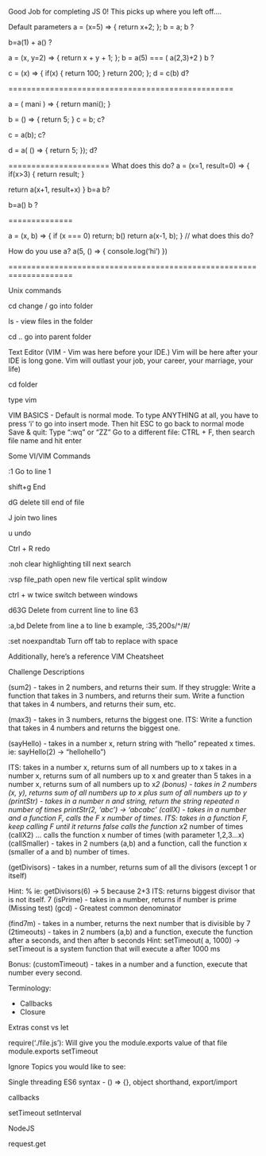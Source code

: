 Good Job for completing JS 0! This picks up where you left off....

Default parameters
a = (x=5) => {
  return x+2;
};
b = a;
b ?

b=a(1) + a() ? 

a = (x, y=2) => {
  return x + y + 1;
};
b = a(5) === ( a(2,3)+2 )
b  ?

c = (x) => {
  if(x) {
    return 100;
  }
  return 200;
};
d = c(b)
d?

=================================================

a = ( mani ) => {
  return mani();
}

b = () => {
  return 5;
}
c = b;
c?

c = a(b);
c?

d = a( () => {
  return 5;
});
d?

======================
What does this do?
a = (x=1, result=0) => {
  if(x>3) {
    return result;
  }

  return a(x+1, result+x) 
} 
b=a
b?

b=a()
b ?

==============

a = (x, b) => {
  if (x === 0) return;
  b()
  return a(x-1, b);
} 
// what does this do?

How do you use a? 
a(5, () => {
  console.log(‘hi’)
})

====================================================================

Unix commands

cd <folder>
change / go into folder

ls - view files in the folder

cd .. 
go into parent folder

Text Editor (VIM - Vim was here before your IDE.)
Vim will be here after your IDE is long gone.
Vim will outlast your job, your career, your marriage, your life)

cd folder

type vim

VIM BASICS - Default is normal mode. To type ANYTHING at all, you have to
press ‘i’ to go into insert mode. Then hit ESC to go back to normal mode
Save & quit: Type “:wq” or “ZZ”
Go to a different file: CTRL + F, then search file name and hit enter

Some VI/VIM Commands

:1
Go to line 1

shift+g
End

dG
delete till end of file

J
join two lines

u
undo

Ctrl + R
redo

:noh
clear highlighting till next search

:vsp file_path
open new file vertical split window

ctrl + w twice
switch between windows

d63G
Delete from current line to line 63

:a,bd
Delete from line a to line b example, :35,200s/^/#/

:set noexpandtab
Turn off tab to replace with space

Additionally, here’s a reference VIM Cheatsheet

Challenge Descriptions

(sum2) - takes in 2 numbers, and returns their sum.
If they struggle:
Write a function that takes in 3 numbers, and returns their sum.
Write a function that takes in 4 numbers, and returns their sum, etc.
 
(max3) - takes in 3 numbers, returns the biggest one.
ITS: Write a function that takes in 4 numbers and returns the biggest one.

(sayHello) - takes in a number x, return string with “hello” repeated x times. 
ie: sayHello(2) -> “hellohello”)

ITS: takes in a number x, returns sum of all numbers up to x
takes in a number x, returns sum of all numbers up to x and greater than 5
takes in a number x, returns sum of all numbers up to x*2
(bonus) - takes in 2 numbers (x, y), returns sum of all numbers up to x plus sum of all numbers up to y
(printStr) - takes in a number n and string, return the string repeated n number of times
printStr(2, ‘abc’) -> ‘abcabc’
(callX) - takes in a number and a function F, calls the F x number of times.
	ITS: takes in a function F, keep calling F until it returns false
calls the function x*2 number of times 
(callX2) ... calls the function x number of times (with parameter 1,2,3...x)
(callSmaller) - takes in 2 numbers (a,b) and a function, call the function x (smaller of a and b) number of times.

(getDivisors) - takes in a number, returns sum of all the divisors (except 1 or itself)

Hint: %
ie: getDivisors(6) -> 5 because 2+3
	ITS: returns biggest divisor that is not itself.
7 (isPrime) - takes in a number, returns if number is prime (Missing test)
(gcd) - Greatest common denominator

(find7m) - takes in a number, returns the next number that is divisible by 7
(2timeouts) - takes in 2 numbers (a,b) and a function, execute the function after a seconds, and then after b seconds 
Hint: setTimeout( a, 1000) -> setTimeout is a system function that will execute a after 1000 ms

Bonus:
(customTimeout) - takes in a number and a function, execute that number every second.


Terminology:
* Callbacks
* Closure

Extras
const vs let

require(‘./file.js’): Will give you the module.exports value of that file
module.exports
setTimeout

Ignore
Topics you would like to see:

Single threading
ES6 syntax - () => {}, object shorthand, export/import

callbacks

setTimeout
setInterval

NodeJS

request.get
